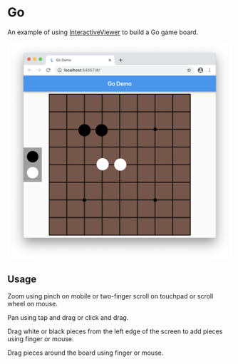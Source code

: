 # Go

An example of using [InteractiveViewer](https://master-api.flutter.dev/flutter/widgets/InteractiveViewer-class.html) to build a Go game board.

![Screenshot](images/screenshot.png)

## Usage
Zoom using pinch on mobile or two-finger scroll on touchpad or scroll wheel on mouse.

Pan using tap and drag or click and drag.

Drag white or black pieces from the left edge of the screen to add pieces using finger or mouse.

Drag pieces around the board using finger or mouse.
